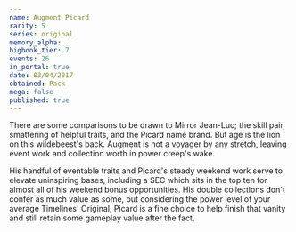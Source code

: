 ```yaml
---
name: Augment Picard
rarity: 5
series: original
memory_alpha:
bigbook_tier: 7
events: 26
in_portal: true
date: 03/04/2017
obtained: Pack
mega: false
published: true
---
```


There are some comparisons to be drawn to Mirror Jean-Luc; the skill pair, smattering of helpful traits, and the Picard name brand. But age is the lion on this wildebeest's back. Augment is not a voyager by any stretch, leaving event work and collection worth in power creep's wake.

His handful of eventable traits and Picard's steady weekend work serve to elevate uninspiring bases, including a SEC which sits in the top ten for almost all of his weekend bonus opportunities. His double collections don't confer as much value as some, but considering the power level of your average Timelines' Original, Picard is a fine choice to help finish that vanity and still retain some gameplay value after the fact.
